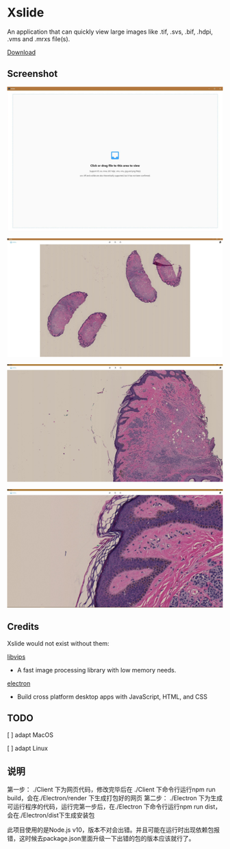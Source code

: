 # Xslide

An application that can quickly view large images like .tif, .svs, .bif, .hdpi, .vms and .mrxs file(s).

[Download](https://github.com/hurryhuang1007/Xslide/releases)

## Screenshot

![init](./screenshot/init.jpg)

![viewer-1](./screenshot/viewer-1.jpg)

![viewer-2](./screenshot/viewer-2.jpg)

![viewer-3](./screenshot/viewer-3.jpg)

## Credits

Xslide would not exist without them:

[libvips](https://libvips.github.io/libvips/)
- A fast image processing library with low memory needs.

[electron](https://electronjs.org/)
- Build cross platform desktop apps with JavaScript, HTML, and CSS

## TODO

[ ] adapt MacOS

[ ] adapt Linux

## 说明
第一步： ./Client 下为网页代码，修改完毕后在 ./Client 下命令行运行npm run build，会在./Electron/render 下生成打包好的网页
第二步： ./Electron 下为生成可运行程序的代码，运行完第一步后，在./Electron 下命令行运行npm run dist，会在./Electron/dist下生成安装包

此项目使用的是Node.js v10，版本不对会出错。并且可能在运行时出现依赖包报错，这时候去package.json里面升级一下出错的包的版本应该就行了。
